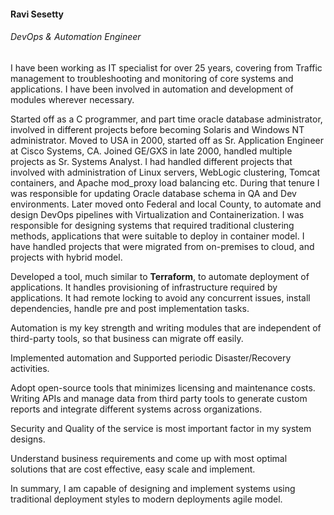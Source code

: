 #### Ravi Sesetty
###### DevOps & Automation Engineer


I have been working as IT specialist for over 25 years, covering from Traffic management to troubleshooting and monitoring of core systems and applications. I have been involved in automation and development of modules wherever necessary.

Started off as a C programmer, and part time oracle database administrator, involved in different projects before becoming Solaris and Windows NT administrator. Moved to USA in 2000, started off as Sr. Application Engineer at Cisco Systems, CA. Joined GE/GXS in late 2000, handled multiple projects as Sr. Systems Analyst. I had handled different projects that involved with administration of Linux servers, WebLogic clustering, Tomcat containers, and Apache mod_proxy load balancing etc. During that tenure I was responsible for updating Oracle database schema in QA and Dev environments. Later moved onto Federal and local County, to automate and design DevOps pipelines with Virtualization and Containerization. I was responsible for designing systems that required traditional clustering methods, applications that were suitable to deploy in container model. I have handled projects that were migrated from on-premises to cloud, and projects with hybrid model.

Developed a tool, much similar to **Terraform**, to automate deployment of applications. It handles provisioning of infrastructure required by applications. It had remote locking to avoid any concurrent issues, install dependencies, handle pre and post implementation tasks. 

Automation is my key strength and writing modules that are independent of third-party tools, so that business can migrate off easily. 

Implemented automation and Supported periodic Disaster/Recovery activities.

Adopt open-source tools that minimizes licensing and maintenance costs. Writing APIs and manage data from third party tools to generate custom reports and integrate different systems across organizations. 

Security and Quality of the service is most important factor in my system designs.  

Understand business requirements and come up with most optimal solutions that are cost effective, easy scale and implement. 

In summary, I am capable of designing and implement systems using  traditional deployment styles to modern deployments agile model. 

